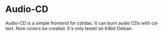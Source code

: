 # Audio-CD

Audio-CD is a simple frontend for cdrdao. 
It can burn audio CDs with cd-text. Now covers be created.
It's only testet on 64bit Debian.